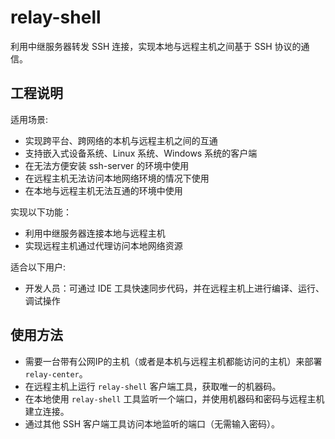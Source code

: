 # relay-shell



利用中继服务器转发 SSH 连接，实现本地与远程主机之间基于 SSH 协议的通信。

## 工程说明

适用场景:

* 实现跨平台、跨网络的本机与远程主机之间的互通
* 支持嵌入式设备系统、Linux 系统、Windows 系统的客户端
* 在无法方便安装 ssh-server 的环境中使用
* 在远程主机无法访问本地网络环境的情况下使用
* 在本地与远程主机无法互通的环境中使用

实现以下功能：

- 利用中继服务器连接本地与远程主机
- 实现远程主机通过代理访问本地网络资源

适合以下用户:

* 开发人员：可通过 IDE 工具快速同步代码，并在远程主机上进行编译、运行、调试操作

## 使用方法

* 需要一台带有公网IP的主机（或者是本机与远程主机都能访问的主机）来部署 `relay-center`。
* 在远程主机上运行 `relay-shell` 客户端工具，获取唯一的机器码。
* 在本地使用 `relay-shell` 工具监听一个端口，并使用机器码和密码与远程主机建立连接。
* 通过其他 SSH 客户端工具访问本地监听的端口（无需输入密码）。

